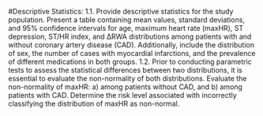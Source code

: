 #Descriptive Statistics:
1.1. Provide descriptive statistics for the study population. Present a table containing mean values, standard deviations, and 95% confidence intervals for age, maximum heart rate (maxHR), ST depression, ST/HR index, and ΔRWA distributions among patients with and without coronary artery disease (CAD). Additionally, include the distribution of sex, the number of cases with myocardial infarctions, and the prevalence of different medications in both groups.
1.2. Prior to conducting parametric tests to assess the statistical differences between two distributions, it is essential to evaluate the non-normality of both distributions. Evaluate the non-normality of maxHR: a) among patients without CAD, and b) among patients with CAD. Determine the risk level associated with incorrectly classifying the distribution of maxHR as non-normal.
